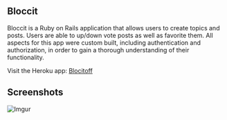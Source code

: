 ## Bloccit

Bloccit is a Ruby on Rails application that allows users to create topics and posts. Users are able to up/down vote posts as well as favorite them. All aspects for this app were custom built, including authentication and authorization, in order to gain a thorough understanding of their functionality.

Visit the Heroku app: [Blocitoff](https://yen-bloccit.herokuapp.com/)

Screenshots
-----------

![Imgur](https://media.licdn.com/media-proxy/ext?w=543&h=313&f=&hash=3XKW1cDg%2Fs1ZV8lnTcdV3Z2G7dQ%3D&ora=1%2CaFBCTXdkRmpGL2lvQUFBPQ%2CxAVta9Er0Vinkhwfjw8177yE41y87UNCVordEGXyD3u0qYrdfyPgL5aKK7CluQtELHoclAU3f_KgRjjjD8C0eI3uet152pTmI424ZxUBbFImi24)
